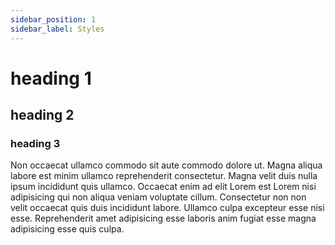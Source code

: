 ```yaml
---
sidebar_position: 1
sidebar_label: Styles
---
```


# heading 1

## heading 2

### heading 3

Non occaecat ullamco commodo sit aute commodo dolore ut. Magna aliqua labore est minim ullamco reprehenderit consectetur. Magna velit duis nulla ipsum incididunt quis ullamco. Occaecat enim ad elit Lorem est Lorem nisi adipisicing qui non aliqua veniam voluptate cillum. Consectetur non non velit occaecat quis duis incididunt labore. Ullamco culpa excepteur esse nisi esse. Reprehenderit amet adipisicing esse laboris anim fugiat esse magna adipisicing esse quis culpa.
